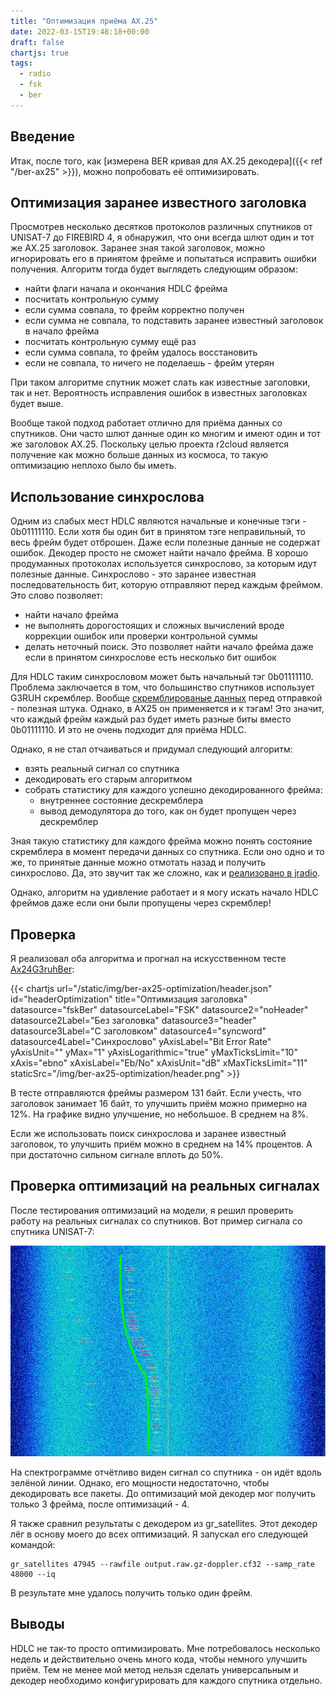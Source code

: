 ```yaml
---
title: "Оптимизация приёма AX.25"
date: 2022-03-15T19:48:18+00:00
draft: false
chartjs: true
tags:
  - radio
  - fsk
  - ber
---
```


## Введение

Итак, после того, как [измерена BER кривая для AX.25 декодера]({{< ref "/ber-ax25" >}}), можно попробовать её оптимизировать. 

## Оптимизация заранее известного заголовка

Просмотрев несколько десятков протоколов различных спутников от UNISAT-7 до FIREBIRD 4, я обнаружил, что они всегда шлют один и тот же AX.25 заголовок. Заранее зная такой заголовок, можно игнорировать его в принятом фрейме и попытаться исправить ошибки получения. Алгоритм тогда будет выглядеть следующим образом:

 * найти флаги начала и окончания HDLC фрейма
 * посчитать контрольную сумму
 * если сумма совпала, то фрейм корректно получен
 * если сумма не совпала, то подставить заранее известный заголовок в начало фрейма
 * посчитать контрольную сумму ещё раз
 * если сумма совпала, то фрейм удалось восстановить
 * если не совпала, то ничего не поделаешь - фрейм утерян
 
При таком алгоритме спутник может слать как известные заголовки, так и нет. Вероятность исправления ошибок в известных заголовках будет выше.

Вообще такой подход работает отлично для приёма данных со спутников. Они часто шлют данные один ко многим и имеют один и тот же заголовок AX.25. Поскольку целью проекта r2cloud является получение как можно больше данных из космоса, то такую оптимизацию неплохо было бы иметь.

## Использование синхрослова

Одним из слабых мест HDLC являются начальные и конечные тэги - 0b01111110. Если хотя бы один бит в принятом тэге неправильный, то весь фрейм будет отброшен. Даже если полезные данные не содержат ошибок. Декодер просто не сможет найти начало фрейма. В хорошо продуманных протоколах используется синхрослово, за которым идут полезные данные. Синхрослово - это заранее известная последовательность бит, которую отправляют перед каждым фреймом. Это слово позволяет:

 * найти начало фрейма
 * не выполнять дорогостоящих и сложных вычислений вроде коррекции ошибок или проверки контрольной суммы
 * делать неточный поиск. Это позволяет найти начало фрейма даже если в принятом синхрослове есть несколько бит ошибок
 
Для HDLC таким синхрословом может быть начальный тэг 0b01111110. Проблема заключается в том, что большинство спутников использует G3RUH скремблер. Вообще [скремблированые данных](https://ru.wikipedia.org/wiki/Скремблер) перед отправкой - полезная штука. Однако, в AX25 он применяется и к тэгам! Это значит, что каждый фрейм каждый раз будет иметь разные биты вместо 0b01111110. И это не очень подходит для приёма HDLC.

Однако, я не стал отчаиваться и придумал следующий алгоритм:

 * взять реальный сигнал со спутника
 * декодировать его старым алгоритмом
 * собрать статистику для каждого успешно декодированного фрейма:
   * внутреннее состояние дескремблера
   * вывод демодулятора до того, как он будет пропущен через дескремблер
   
Зная такую статистику для каждого фрейма можно понять состояние скремблера в момент передачи данных со спутника. Если оно одно и то же, то принятые данные можно отмотать назад и получить синхрослово. Да, это звучит так же сложно, как и [реализовано в jradio](https://github.com/dernasherbrezon/jradio/blob/master/src/main/java/ru/r2cloud/jradio/blocks/HdlcReceiver.java#L164).

Однако, алгоритм на удивление работает и я могу искать начало HDLC фреймов даже если они были пропущены через скремблер!

## Проверка

Я реализовал оба алгоритма и прогнал на искусственном тесте [Ax24G3ruhBer]():

{{< chartjs url="/static/img/ber-ax25-optimization/header.json" id="headerOptimization" title="Оптимизация заголовка" 
	datasource="fskBer" datasourceLabel="FSK" 
	datasource2="noHeader" datasource2Label="Без заголовка" 
	datasource3="header" datasource3Label="С заголовком"
	datasource4="syncword" datasource4Label="Синхрослово"
	yAxisLabel="Bit Error Rate" yAxisUnit="" yMax="1" yAxisLogarithmic="true" yMaxTicksLimit="10" xAxis="ebno" xAxisLabel="Eb/No" xAxisUnit="dB" xMaxTicksLimit="11" staticSrc="/img/ber-ax25-optimization/header.png" >}}

В тесте отправляются фреймы размером 131 байт. Если учесть, что заголовок занимает 16 байт, то улучшить приём можно примерно на 12%. На графике видно улучшение, но небольшое. В среднем на 8%.

Если же использовать поиск синхрослова и заранее известный заголовок, то улучшить приём можно в среднем на 14% процентов. А при достаточно сильном сигнале вплоть до 50%.

## Проверка оптимизаций на реальных сигналах

После тестирования оптимизаций на модели, я решил проверить работу на реальных сигналах со спутников. Вот пример сигнала со спутника UNISAT-7:

![](/img/ber-ax25-optimization/unisat7.jpg)

На спектрограмме отчётливо виден сигнал со спутника - он идёт вдоль зелёной линии. Однако, его мощности недостаточно, чтобы декодировать все пакеты. До оптимизаций мой декодер мог получить только 3 фрейма, после оптимизаций - 4.

Я также сравнил результаты с декодером из gr_satellites. Этот декодер лёг в основу моего до всех оптимизаций. Я запускал его следующей командой:

```
gr_satellites 47945 --rawfile output.raw.gz-doppler.cf32 --samp_rate 48000 --iq
```

В результате мне удалось получить только один фрейм.

## Выводы

HDLC не так-то просто оптимизировать. Мне потребовалось несколько недель и действительно очень много кода, чтобы немного улучшить приём. Тем не менее мой метод нельзя сделать универсальным и декодер необходимо конфигурировать для каждого спутника отдельно.